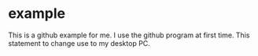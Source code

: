 # example
This is a github example for me.
I use the github program at first time.
This statement to change  use to my desktop PC.
